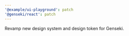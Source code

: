 ```yaml
---
'@example/ui-playground': patch
'@genseki/react': patch
---
```


Revamp new design system and design token for Genseki.
